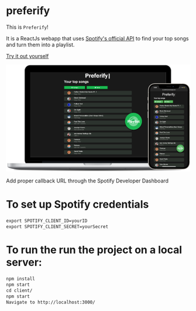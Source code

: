# preferify

This is `Preferify`!

It is a ReactJs webapp that uses [Spotify's official API](https://developer.spotify.com/documentation/web-api/) to find your top songs and turn them into a playlist.

[Try it out yourself](https://www.preferify.app) 

![alt text](https://github.com/JordanClemons/preferify-react/blob/master/client/src/components/images/mac-iphone.png "Song")

Add proper callback URL through the Spotify Developer Dashboard

# To set up Spotify credentials
```
export SPOTIFY_CLIENT_ID=yourID
export SPOTIFY_CLIENT_SECRET=yourSecret
```
# To run the run the project on a local server:
```
npm install
npm start
cd client/
npm start
Navigate to http://localhost:3000/
```
